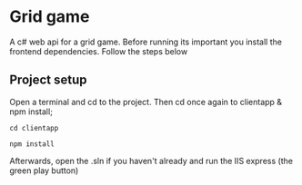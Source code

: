 # Grid game
A c# web api for a grid game. Before running its important you install the frontend dependencies. Follow the steps below

## Project setup

Open a terminal and cd to the project. Then cd once again to clientapp & npm install;

```
cd clientapp
```

```
npm install
```

Afterwards, open the .sln if you haven't already and run the IIS express (the green play button)
